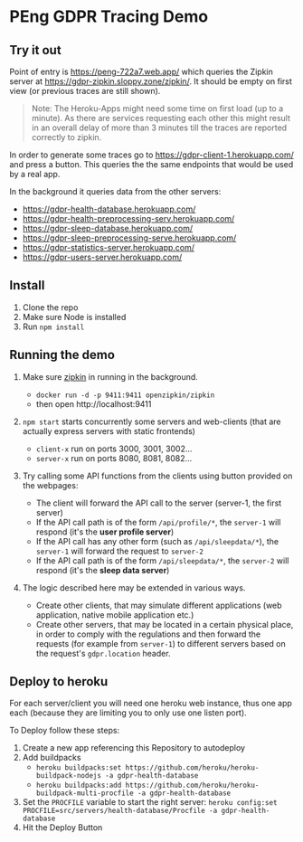 # PEng GDPR Tracing Demo

## Try it out

Point of entry is https://peng-722a7.web.app/ which queries the Zipkin server at https://gdpr-zipkin.sloppy.zone/zipkin/. 
It should be empty on first view (or previous traces are still shown). 

> Note: The Heroku-Apps might need some time on first load (up to a minute). As there are services requesting each other this might result in an overall delay of more than 3 minutes till the traces are reported correctly to zipkin. 


In order to generate some traces go to https://gdpr-client-1.herokuapp.com/ and press a button. 
This queries the the same endpoints that would be used by a real app.

In the background it queries data from the other servers:

- https://gdpr-health-database.herokuapp.com/
- https://gdpr-health-preprocessing-serv.herokuapp.com/
- https://gdpr-sleep-database.herokuapp.com/
- https://gdpr-sleep-preprocessing-serve.herokuapp.com/
- https://gdpr-statistics-server.herokuapp.com/
- https://gdpr-users-server.herokuapp.com/

## Install

1. Clone the repo
2. Make sure Node is installed
3. Run `npm install`

## Running the demo

1. Make sure [zipkin]() in running in the background.

   - `docker run -d -p 9411:9411 openzipkin/zipkin`
   - then open http://localhost:9411

2. `npm start` starts concurrently some servers and web-clients (that are actually express servers with static frontends)

   - `client-x` run on ports 3000, 3001, 3002...
   - `server-x` run on ports 8080, 8081, 8082...

3. Try calling some API functions from the clients using button provided on the webpages:

   - The client will forward the API call to the server (server-1, the first server)
   - If the API call path is of the form `/api/profile/*`, the `server-1` will respond (it's the **user profile server**)
   - If the API call has any other form (such as `/api/sleepdata/*`), the `server-1` will forward the request to `server-2`
   - If the API call path is of the form `/api/sleepdata/*`, the `server-2` will respond (it's the **sleep data server**)

4. The logic described here may be extended in various ways.
   - Create other clients, that may simulate different applications (web application, native mobile application etc.)
   - Create other servers, that may be located in a certain physical place, in order to comply with the regulations and then forward the requests (for example from `server-1`) to different servers based on the request's `gdpr.location` header.

## Deploy to heroku

For each server/client you will need one heroku web instance, thus one app each (because they are limiting you to only use one listen port).

To Deploy follow these steps:

1. Create a new app referencing this Repository to autodeploy
2. Add buildpacks
   - `heroku buildpacks:set https://github.com/heroku/heroku-buildpack-nodejs -a gdpr-health-database`
   - `heroku buildpacks:add https://github.com/heroku/heroku-buildpack-multi-procfile -a gdpr-health-database`
3. Set the `PROCFILE` variable to start the right server: `heroku config:set PROCFILE=src/servers/health-database/Procfile -a gdpr-health-database`
4. Hit the Deploy Button
